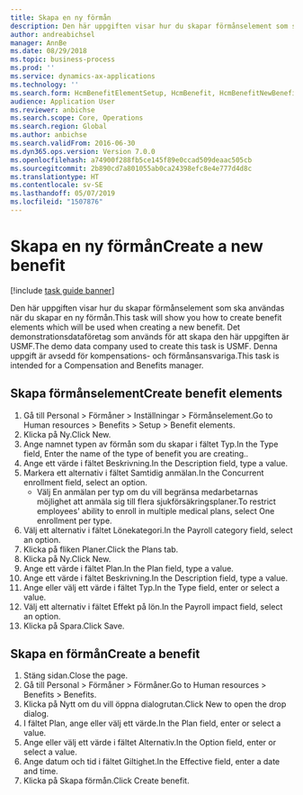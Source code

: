 ```yaml
---
title: Skapa en ny förmån
description: Den här uppgiften visar hur du skapar förmånselement som ska användas när du skapar en ny förmån.
author: andreabichsel
manager: AnnBe
ms.date: 08/29/2018
ms.topic: business-process
ms.prod: ''
ms.service: dynamics-ax-applications
ms.technology: ''
ms.search.form: HcmBenefitElementSetup, HcmBenefit, HcmBenefitNewBenefit, HcmBenefitPlanLookup
audience: Application User
ms.reviewer: anbichse
ms.search.scope: Core, Operations
ms.search.region: Global
ms.author: anbichse
ms.search.validFrom: 2016-06-30
ms.dyn365.ops.version: Version 7.0.0
ms.openlocfilehash: a74900f288fb5ce145f89e0ccad509deaac505cb
ms.sourcegitcommit: 2b890cd7a801055ab0ca24398efc8e4e777d4d8c
ms.translationtype: HT
ms.contentlocale: sv-SE
ms.lasthandoff: 05/07/2019
ms.locfileid: "1507876"
---
```

# <a name="create-a-new-benefit"></a><span data-ttu-id="eab1f-103">Skapa en ny förmån</span><span class="sxs-lookup"><span data-stu-id="eab1f-103">Create a new benefit</span></span>

[!include [task guide banner](../../includes/task-guide-banner.md)]

<span data-ttu-id="eab1f-104">Den här uppgiften visar hur du skapar förmånselement som ska användas när du skapar en ny förmån.</span><span class="sxs-lookup"><span data-stu-id="eab1f-104">This task will show you how to create benefit elements which will be used when creating a new benefit.</span></span> <span data-ttu-id="eab1f-105">Det demonstrationsdataföretag som används för att skapa den här uppgiften är USMF.</span><span class="sxs-lookup"><span data-stu-id="eab1f-105">The demo data company used to create this task is USMF.</span></span> <span data-ttu-id="eab1f-106">Denna uppgift är avsedd för kompensations- och förmånsansvariga.</span><span class="sxs-lookup"><span data-stu-id="eab1f-106">This task is intended for a Compensation and Benefits manager.</span></span>


## <a name="create-benefit-elements"></a><span data-ttu-id="eab1f-107">Skapa förmånselement</span><span class="sxs-lookup"><span data-stu-id="eab1f-107">Create benefit elements</span></span>
1. <span data-ttu-id="eab1f-108">Gå till Personal > Förmåner > Inställningar > Förmånselement.</span><span class="sxs-lookup"><span data-stu-id="eab1f-108">Go to Human resources > Benefits > Setup > Benefit elements.</span></span>
2. <span data-ttu-id="eab1f-109">Klicka på Ny.</span><span class="sxs-lookup"><span data-stu-id="eab1f-109">Click New.</span></span>
3. <span data-ttu-id="eab1f-110">Ange namnet typen av förmån som du skapar i fältet Typ.</span><span class="sxs-lookup"><span data-stu-id="eab1f-110">In the Type field, Enter the name of the type of benefit you are creating..</span></span>
4. <span data-ttu-id="eab1f-111">Ange ett värde i fältet Beskrivning.</span><span class="sxs-lookup"><span data-stu-id="eab1f-111">In the Description field, type a value.</span></span>
5. <span data-ttu-id="eab1f-112">Markera ett alternativ i fältet Samtidig anmälan.</span><span class="sxs-lookup"><span data-stu-id="eab1f-112">In the Concurrent enrollment field, select an option.</span></span>
    * <span data-ttu-id="eab1f-113">Välj En anmälan per typ om du vill begränsa medarbetarnas möjlighet att anmäla sig till flera sjukförsäkringsplaner.</span><span class="sxs-lookup"><span data-stu-id="eab1f-113">To restrict employees' ability to enroll in multiple medical plans, select One enrollment per type.</span></span>  
6. <span data-ttu-id="eab1f-114">Välj ett alternativ i fältet Lönekategori.</span><span class="sxs-lookup"><span data-stu-id="eab1f-114">In the Payroll category field, select an option.</span></span>
7. <span data-ttu-id="eab1f-115">Klicka på fliken Planer.</span><span class="sxs-lookup"><span data-stu-id="eab1f-115">Click the Plans tab.</span></span>
8. <span data-ttu-id="eab1f-116">Klicka på Ny.</span><span class="sxs-lookup"><span data-stu-id="eab1f-116">Click New.</span></span>
9. <span data-ttu-id="eab1f-117">Ange ett värde i fältet Plan.</span><span class="sxs-lookup"><span data-stu-id="eab1f-117">In the Plan field, type a value.</span></span>
10. <span data-ttu-id="eab1f-118">Ange ett värde i fältet Beskrivning.</span><span class="sxs-lookup"><span data-stu-id="eab1f-118">In the Description field, type a value.</span></span>
11. <span data-ttu-id="eab1f-119">Ange eller välj ett värde i fältet Typ.</span><span class="sxs-lookup"><span data-stu-id="eab1f-119">In the Type field, enter or select a value.</span></span>
12. <span data-ttu-id="eab1f-120">Välj ett alternativ i fältet Effekt på lön.</span><span class="sxs-lookup"><span data-stu-id="eab1f-120">In the Payroll impact field, select an option.</span></span>
13. <span data-ttu-id="eab1f-121">Klicka på Spara.</span><span class="sxs-lookup"><span data-stu-id="eab1f-121">Click Save.</span></span>

## <a name="create-a-benefit"></a><span data-ttu-id="eab1f-122">Skapa en förmån</span><span class="sxs-lookup"><span data-stu-id="eab1f-122">Create a benefit</span></span>
1. <span data-ttu-id="eab1f-123">Stäng sidan.</span><span class="sxs-lookup"><span data-stu-id="eab1f-123">Close the page.</span></span>
2. <span data-ttu-id="eab1f-124">Gå till Personal > Förmåner > Förmåner.</span><span class="sxs-lookup"><span data-stu-id="eab1f-124">Go to Human resources > Benefits > Benefits.</span></span>
3. <span data-ttu-id="eab1f-125">Klicka på Nytt om du vill öppna dialogrutan.</span><span class="sxs-lookup"><span data-stu-id="eab1f-125">Click New to open the drop dialog.</span></span>
4. <span data-ttu-id="eab1f-126">I fältet Plan, ange eller välj ett värde.</span><span class="sxs-lookup"><span data-stu-id="eab1f-126">In the Plan field, enter or select a value.</span></span>
5. <span data-ttu-id="eab1f-127">Ange eller välj ett värde i fältet Alternativ.</span><span class="sxs-lookup"><span data-stu-id="eab1f-127">In the Option field, enter or select a value.</span></span>
6. <span data-ttu-id="eab1f-128">Ange datum och tid i fältet Giltighet.</span><span class="sxs-lookup"><span data-stu-id="eab1f-128">In the Effective field, enter a date and time.</span></span>
7. <span data-ttu-id="eab1f-129">Klicka på Skapa förmån.</span><span class="sxs-lookup"><span data-stu-id="eab1f-129">Click Create benefit.</span></span>

